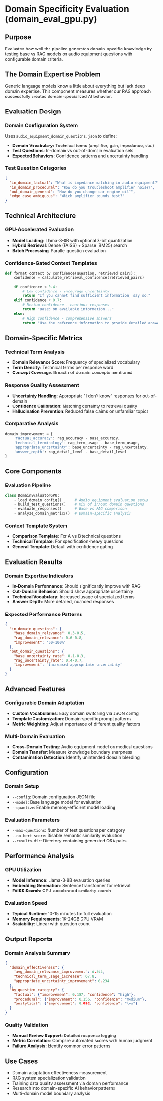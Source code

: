 # Domain Specificity Evaluation (domain_eval_gpu.py)

## Purpose
Evaluates how well the pipeline generates domain-specific knowledge by testing base vs RAG models on audio equipment questions with configurable domain criteria.

## The Domain Expertise Problem
Generic language models know a little about everything but lack deep domain expertise. This component measures whether our RAG approach successfully creates domain-specialized AI behavior.

## Evaluation Design

### Domain Configuration System
Uses `audio_equipment_domain_questions.json` to define:
- **Domain Vocabulary**: Technical terms (amplifier, gain, impedance, etc.)
- **Test Questions**: In-domain vs out-of-domain evaluation sets
- **Expected Behaviors**: Confidence patterns and uncertainty handling

### Test Question Categories
```json
{
  "in_domain_factual": "What is impedance matching in audio equipment?",
  "in_domain_procedural": "How do you troubleshoot amplifier noise?",
  "out_domain_general": "How do you change car engine oil?",
  "edge_case_ambiguous": "Which amplifier sounds best?"
}
```

## Technical Architecture

### GPU-Accelerated Evaluation
- **Model Loading**: Llama-3-8B with optional 8-bit quantization
- **Hybrid Retrieval**: Dense (FAISS) + Sparse (BM25) search
- **Batch Processing**: Parallel question evaluation

### Confidence-Gated Context Templates
```python
def format_context_by_confidence(question, retrieved_pairs):
    confidence = calculate_retrieval_confidence(retrieved_pairs)
    
    if confidence < 0.4:
        # Low confidence - encourage uncertainty
        return "If you cannot find sufficient information, say so."
    elif confidence < 0.7:
        # Medium confidence - cautious responses
        return "Based on available information..."
    else:
        # High confidence - comprehensive answers
        return "Use the reference information to provide detailed answers."
```

## Domain-Specific Metrics

### Technical Term Analysis
- **Domain Relevance Score**: Frequency of specialized vocabulary
- **Term Density**: Technical terms per response word
- **Concept Coverage**: Breadth of domain concepts mentioned

### Response Quality Assessment
- **Uncertainty Handling**: Appropriate "I don't know" responses for out-of-domain
- **Confidence Calibration**: Matching certainty to retrieval quality
- **Hallucination Prevention**: Reduced false claims on unfamiliar topics

### Comparative Analysis
```python
domain_improvement = {
    'factual_accuracy': rag_accuracy - base_accuracy,
    'technical_terminology': rag_term_usage - base_term_usage,
    'appropriate_uncertainty': base_uncertainty - rag_uncertainty,
    'answer_depth': rag_detail_level - base_detail_level
}
```

## Core Components

### Evaluation Pipeline
```python
class DomainEvaluatorGPU:
    - load_domain_config()      # Audio equipment evaluation setup
    - build_test_questions()    # Mix of in/out domain questions  
    - evaluate_responses()      # Base vs RAG comparison
    - analyze_domain_metrics()  # Domain-specific analysis
```

### Context Template System
- **Comparison Template**: For A vs B technical questions
- **Technical Template**: For specification-heavy questions
- **General Template**: Default with confidence gating

## Evaluation Results

### Domain Expertise Indicators
- **In-Domain Performance**: Should significantly improve with RAG
- **Out-Domain Behavior**: Should show appropriate uncertainty
- **Technical Vocabulary**: Increased usage of specialized terms
- **Answer Depth**: More detailed, nuanced responses

### Expected Performance Patterns
```json
{
  "in_domain_questions": {
    "base_domain_relevance": 0.3-0.5,
    "rag_domain_relevance": 0.6-0.8,
    "improvement": "60-100%"
  },
  "out_domain_questions": {
    "base_uncertainty_rate": 0.1-0.3,
    "rag_uncertainty_rate": 0.4-0.7,
    "improvement": "Increased appropriate uncertainty"
  }
}
```

## Advanced Features

### Configurable Domain Adaptation
- **Custom Vocabularies**: Easy domain switching via JSON config
- **Template Customization**: Domain-specific prompt patterns
- **Metric Weighting**: Adjust importance of different quality factors

### Multi-Domain Evaluation
- **Cross-Domain Testing**: Audio equipment model on medical questions
- **Domain Transfer**: Measure knowledge boundary sharpness
- **Contamination Detection**: Identify unintended domain bleeding

## Configuration

### Domain Setup
- `--config`: Domain configuration JSON file
- `--model`: Base language model for evaluation
- `--quantize`: Enable memory-efficient model loading

### Evaluation Parameters
- `--max-questions`: Number of test questions per category
- `--no-bert-score`: Disable semantic similarity evaluation
- `--results-dir`: Directory containing generated Q&A pairs

## Performance Analysis

### GPU Utilization
- **Model Inference**: Llama-3-8B evaluation queries
- **Embedding Generation**: Sentence transformer for retrieval
- **FAISS Search**: GPU-accelerated similarity search

### Evaluation Speed
- **Typical Runtime**: 10-15 minutes for full evaluation
- **Memory Requirements**: 16-24GB GPU VRAM
- **Scalability**: Linear with question count

## Output Reports

### Domain Analysis Summary
```json
{
  "domain_effectiveness": {
    "avg_domain_relevance_improvement": 0.342,
    "technical_term_usage_increase": 67.8,
    "appropriate_uncertainty_improvement": 0.234
  },
  "by_question_category": {
    "factual": {"improvement": 0.187, "confidence": "high"},
    "procedural": {"improvement": 0.156, "confidence": "medium"},
    "analytical": {"improvement": 0.092, "confidence": "low"}
  }
}
```

### Quality Validation
- **Manual Review Support**: Detailed response logging
- **Metric Correlation**: Compare automated scores with human judgment
- **Failure Analysis**: Identify common error patterns

## Use Cases
- Domain adaptation effectiveness measurement
- RAG system specialization validation
- Training data quality assessment via domain performance
- Research into domain-specific AI behavior patterns
- Multi-domain model boundary analysis
